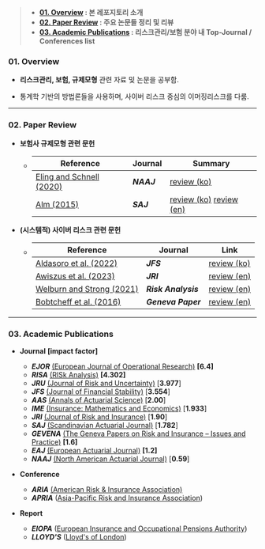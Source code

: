 > - **[01. Overview](#01-overview) : 본 레포지토리 소개**
> - **[02. Paper Review](#02-paper-review) : 주요 논문들 정리 및 리뷰**
> - **[03. Academic Publications](#03-academic-publications) : 리스크관리/보험 분야 내 Top-Journal / Conferences list**

### 01. Overview 


- **리스크관리, 보험, 규제모형** 관련 자료 및 논문을 공부함.

- 통계학 기반의 방법론들을 사용하며, 사이버 리스크 중심의 이머징리스크를 다룸.

---
### 02. Paper Review

- **보험사 규제모형 관련 문헌**

  - | Reference                                                    | Journal    | Summary                                                      |
    | ------------------------------------------------------------ | ---------- | ------------------------------------------------------------ |
    | [Eling and Schnell (2020)](https://www.tandfonline.com/doi/abs/10.1080/10920277.2019.1641416) | ***NAAJ*** | [review (ko)](https://github.com/kwoongbae/risk-management-papers/issues/32) |
    | [Alm (2015)](https://www.tandfonline.com/doi/abs/10.1080/03461238.2013.787367) | ***SAJ***  | [review (ko)](https://github.com/kwoongbae/risk-management-papers/issues/36) [review (en)](./review/Seminar_20240626.pdf) |
  
- **(시스템적) 사이버 리스크 관련 문헌**

  - | Reference                                                    | Journal             | Link                                          |
    | ------------------------------------------------------------ | ------------------- | --------------------------------------------- |
    | [Aldasoro et al. (2022)](https://www.sciencedirect.com/science/article/abs/pii/S1572308922000171) | ***JFS***           | [review (ko)](./review/Aldasoro_JRS_2022.pdf) |
    | [Awiszus et al. (2023)](https://arxiv.org/abs/2211.04762)    | ***JRI***           | [review (en)](./review/Seminar_20240125.pdf)  |
    | [Welburn and Strong (2021)](https://onlinelibrary.wiley.com/doi/abs/10.1111/risa.13715) | ***Risk Analysis*** | [review (en)](./review/Seminar_20240321.pdf)  |
    | [Bobtcheff et al. (2016)](https://link.springer.com/article/10.1057/grir.2016.1) | ***Geneva Paper***  | [review (en)](./review/Seminar_20240524.pdf)  |

---

### 03. Academic Publications


- **Journal** **[impact factor]**
  - ***EJOR*** [(European Journal of Operational Research)](https://www.sciencedirect.com/journal/european-journal-of-operational-research) **[6.4]**
  - ***RISA*** [(RISk Analysis)](https://onlinelibrary.wiley.com/journal/15396924) **[4.302]**
  - ***JRU*** [(Journal of Risk and Uncertainty)](https://www.springer.com/journal/11166) [**3.977**]
  - ***JFS*** [(Journal of Financial Stability)](https://www.sciencedirect.com/journal/journal-of-financial-stability) [**3.554**]
  - ***AAS*** [(Annals of Actuarial Science)](https://www.cambridge.org/core/journals/annals-of-actuarial-science) [**2.00**]
  - ***IME*** [(Insurance: Mathematics and Economics)]() [**1.933**]
  - ***JRI*** [(Journal of Risk and Insurance)](https://onlinelibrary.wiley.com/journal/15396975) [**1.90**]
  - ***SAJ*** [(Scandinavian Actuarial Journal)](https://www.tandfonline.com/toc/sact20/current) [**1.782**]
  - ***GEVENA*** [(The Geneva Papers on Risk and Insurance – Issues and Practice)](https://www.genevaassociation.org/publications/the-geneva-papers) **[1.6]**
  - ***EAJ*** [(European Actuarial Journal)](https://link.springer.com/journal/13385) **[1.2]**
  - ***NAAJ*** [(North American Actuarial Journal)](https://www.tandfonline.com/toc/uaaj20/current) [**0.59**]
- **Conference**
  - ***ARIA*** [(American Risk & Insurance Association)](https://www.aria.org/)
  - ***APRIA*** ([Asia-Pacific Risk and Insurance Association](https://www.apria.org/))
- **Report**

  - ***EIOPA*** ([European Insurance and Occupational Pensions Authority](https://www.eiopa.europa.eu/index_en))
  - ***LLOYD'S*** ([Lloyd's of London](https://www.lloyds.com/news-and-insights/risk-reports))

